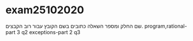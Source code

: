 # exam25102020

שם החלק ומספר השאלה כתובים בשם הקובץ עבור רוב הקבצים.
program,rational-part 3 q2
exceptions-part 2 q3

